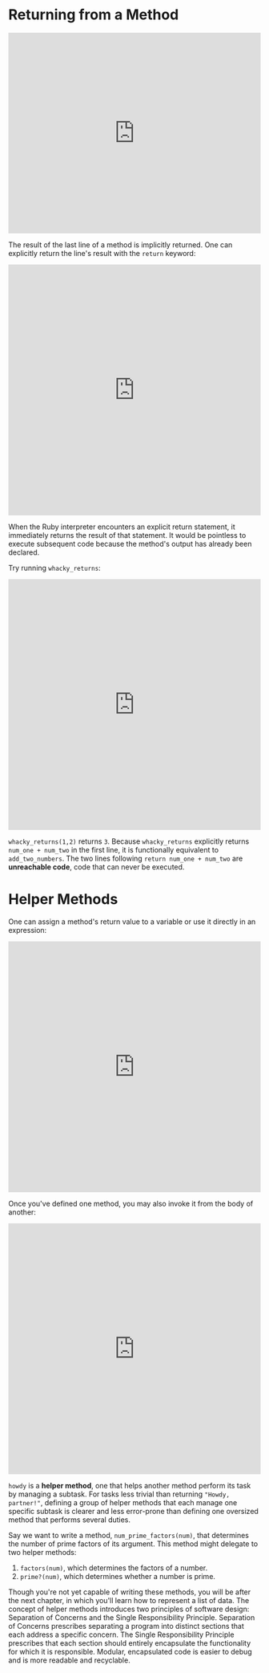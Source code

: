 # Returning from a Method

<iframe src="https://player.vimeo.com/video/206675535?rel=0&autoplay=1" width="100%" height="400px" frameborder="0" webkitallowfullscreen="" mozallowfullscreen="" allowfullscreen="" style="line-height: 1.6em;" rel="line-height: 1.6em;"></iframe>

The result of the last line of a method is implicitly returned. One can
explicitly return the line's result with the `return` keyword:

<iframe frameborder="0" width="100%" height="500px" src="https://repl.it/GD3i/69?lite=true"></iframe>

When the Ruby interpreter encounters an explicit return statement, it
immediately returns the result of that statement. It would be pointless to
execute subsequent code because the method's output has already been declared.

Try running `whacky_returns`:

<iframe frameborder="0" width="100%" height="500px" src="https://repl.it/GD3i/11?lite=true"></iframe>

`whacky_returns(1,2)` returns `3`. Because `whacky_returns` explicitly returns
`num_one + num_two` in the first line, it is functionally equivalent to
`add_two_numbers`. The two lines following `return num_one + num_two` are
**unreachable code**, code that can never be executed.

# Helper Methods

One can assign a method's return value to a variable or use it directly in an expression:

<iframe frameborder="0" width="100%" height="500px" src="https://repl.it/GD3i/76?lite=true"></iframe>

Once you've defined one method, you may also invoke it from the body of another:

<iframe frameborder="0" width="100%" height="500px" src="https://repl.it/GD3i/7?lite=true"></iframe>

`howdy` is a **helper method**, one that helps another method perform its task
by managing a subtask. For tasks less trivial than returning `"Howdy,
partner!"`, defining a group of helper methods that each manage one specific
subtask is clearer and less error-prone than defining one oversized method that
performs several duties.

Say we want to write a method, `num_prime_factors(num)`, that determines the
number of prime factors of its argument. This method might delegate to two
helper methods:

  1. `factors(num)`, which determines the factors of a number.
  2. `prime?(num)`, which determines whether a number is prime.

Though you're not yet capable of writing these methods, you will be after the
next chapter, in which you'll learn how to represent a list of data. The concept
of helper methods introduces two principles of software design: Separation of
Concerns and the Single Responsibility Principle. Separation of Concerns
prescribes separating a program into distinct sections that each address a
specific concern. The Single Responsibility Principle prescribes that each section
should entirely encapsulate the functionality for which it is responsible.
Modular, encapsulated code is easier to debug and is more readable and
recyclable.
